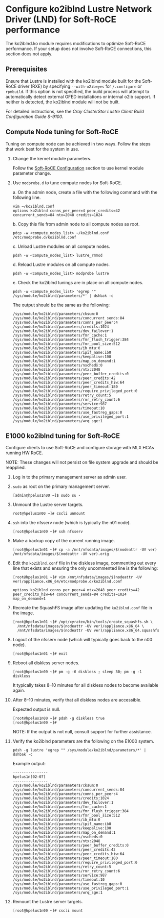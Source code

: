 # Configure ko2iblnd Lustre Network Driver (LND) for Soft-RoCE performance

The ko2iblnd.ko module requires modifications to optimize Soft-RoCE performance.
If your setup does not involve Soft-RoCE connections, this section does not apply.

## Prerequisites

Ensure that Lustre is installed with the ko2iblnd module built for the Soft-RoCE driver (RXE) by specifying `--with-o2ib=yes` for `/.configure` or `rpmbuild`.
If this option is not specified, the build process will attempt to automatically detect external OFED installations or internal o2ib support.
If neither is detected, the ko2iblnd module will not be built.

For detailed instructions, see the _Cray ClusterStor Lustre Client Build Configuration Guide S-9100_.

## Compute Node tuning for Soft-RoCE

Tuning on compute node can be achieved in two ways. Follow the steps that work best for the system in use.

1. Change the kernel module parameters.

   Follow the [Soft-RoCE Configuration](./softroce_on_HPE_Slingshot_200Gbps.md#configuration) section to use kernel module parameter change.

2. Use `modprobe.d` to tune compute nodes for Soft-RoCE.

   a. On the admin node, create a file with the following command with the following line.

      ```screen
      vim ~/ko2iblnd.conf
      options ko2iblnd conns_per_peer=4 peer_credits=42 concurrent_sends=84 ntx=2048 credits=1024
      ```

   b. Copy this file from admin node to all compute nodes as root.

      ```screen
      pdcp -w <compute_nodes_list> ~/ko2iblnd.conf /etc/modprobe.d/ko2iblnd.conf
      ```

   c. Unload Lustre modules on all compute nodes.

      ```screen
      pdsh -w <compute_nodes_list> lustre_rmmod
      ```

   d. Reload Lustre modules on all compute nodes.

      ```screen
      pdsh -w <compute_nodes_list> modprobe lustre
      ```

   e. Check the ko2iblnd tunings are in place on all compute nodes.

      ```screen
      pdsh -w <compute_nodes_list> 'egrep "" /sys/module/ko2iblnd/parameters/*' | dshbak -c
      ```

      The output should be the same as the following:

      ```console
      /sys/module/ko2iblnd/parameters/cksum:0
      /sys/module/ko2iblnd/parameters/concurrent_sends:84
      /sys/module/ko2iblnd/parameters/conns_per_peer:4
      /sys/module/ko2iblnd/parameters/credits:1024
      /sys/module/ko2iblnd/parameters/dev_failover:1
      /sys/module/ko2iblnd/parameters/fmr_cache:1
      /sys/module/ko2iblnd/parameters/fmr_flush_trigger:384
      /sys/module/ko2iblnd/parameters/fmr_pool_size:512
      /sys/module/ko2iblnd/parameters/ib_mtu:0
      /sys/module/ko2iblnd/parameters/ipif_name:ib0
      /sys/module/ko2iblnd/parameters/keepalive:100
      /sys/module/ko2iblnd/parameters/map_on_demand:1
      /sys/module/ko2iblnd/parameters/nscheds:0
      /sys/module/ko2iblnd/parameters/ntx:2048
      /sys/module/ko2iblnd/parameters/peer_buffer_credits:0
      /sys/module/ko2iblnd/parameters/peer_credits:42
      /sys/module/ko2iblnd/parameters/peer_credits_hiw:64
      /sys/module/ko2iblnd/parameters/peer_timeout:180
      /sys/module/ko2iblnd/parameters/require_privileged_port:0
      /sys/module/ko2iblnd/parameters/retry_count:5
      /sys/module/ko2iblnd/parameters/rnr_retry_count:6
      /sys/module/ko2iblnd/parameters/service:987
      /sys/module/ko2iblnd/parameters/timeout:10
      /sys/module/ko2iblnd/parameters/use_fastreg_gaps:0
      /sys/module/ko2iblnd/parameters/use_privileged_port:1
      /sys/module/ko2iblnd/parameters/wrq_sge:1
      ```

## E1000 ko2iblnd tuning for Soft-RoCE

Configure clients to use Soft-RoCE and configure storage with MLX HCAs running HW RoCE.

NOTE: These changes will not persist on file system upgrade and should be reapplied.

1. Log in to the primary management server as admin user.

2. `sudo` as root on the primary management server.

   ```screen
   [admin@hpelus1n00 ~]$ sudo su -
   ```

3. Unmount the Lustre server targets.

   ```console
   root@hpelus1n00 ~]# cscli unmount
   ```

4. `ssh` into the nfsserv node (which is typically the n01 node).

   ```console
   [root@hpelus1n00 ~]# ssh nfsserv
   ```

5. Make a backup copy of the current running image.

   ```console
   [root@hpelus1n01 ~]# cp -a /mnt/nfsdata/images/$(nodeattr -UV ver) /mnt/nfsdata/images/$(nodeattr -UV ver).orig
   ```

6. Edit the `ko2iblnd.conf` file in the diskless image,
   commenting out every line that exists and ensuring the only uncommented line is the following:

   ```console
   [root@hpelus1n01 ~]# vim /mnt/nfsdata/images/$(nodeattr -UV ver)/appliance.x86_64/etc/modprobe.d/ko2iblnd.conf

   options ko2iblnd conns_per_peer=4 ntx=2048 peer_credits=42 peer_credits_hiw=64 concurrent_sends=84 credits=1024 map_on_demand=1
   ```

7. Recreate the SquashFS image after updating the `ko2iblnd.conf` file in the image.

   ```console
   [root@hpelus1n01 ~]# /opt/xyratex/bin/tools/create_squashfs.sh \
     /mnt/nfsdata/images/$(nodeattr -UV ver)/appliance.x86_64 \
     /mnt/nfsdata/images/$(nodeattr -UV ver)/appliance.x86_64.squashfs
   ```

8. Logout of the nfsserv node (which will typically goes back to the n00 node).

   ```console
   [root@hpelus1n01 ~]# exit
   ```

9. Reboot all diskless server nodes.

   ```console
   [root@hpelus1n00 ~]# pm -g -0 diskless ; sleep 30; pm -g -1 diskless
   ```

   It typically takes 8–10 minutes for all diskless nodes to become available again.

10. After 8–10 minutes, verify that all diskless nodes are accessible.

    Expected output is null.

    ```console
    [root@hpelus1n00 ~]# pdsh -g diskless true
    [root@hpelus1n00 ~]#
    ```

    NOTE: If the output is not null, consult support for further assistance.

11. Verify the ko2iblnd parameters are the following on the E1000 system.

    ```console
    pdsh -g lustre 'egrep "" /sys/module/ko2iblnd/parameters/*' | dshbak -c
    ```

    Example output:

    ```console
    ----------------
    hpelus1n[02-07]
    ----------------
    /sys/module/ko2iblnd/parameters/cksum:0
    /sys/module/ko2iblnd/parameters/concurrent_sends:84
    /sys/module/ko2iblnd/parameters/conns_per_peer:4
    /sys/module/ko2iblnd/parameters/credits:1024
    /sys/module/ko2iblnd/parameters/dev_failover:1
    /sys/module/ko2iblnd/parameters/fmr_cache:1
    /sys/module/ko2iblnd/parameters/fmr_flush_trigger:384
    /sys/module/ko2iblnd/parameters/fmr_pool_size:512
    /sys/module/ko2iblnd/parameters/ib_mtu:0
    /sys/module/ko2iblnd/parameters/ipif_name:ib0
    /sys/module/ko2iblnd/parameters/keepalive:100
    /sys/module/ko2iblnd/parameters/map_on_demand:1
    /sys/module/ko2iblnd/parameters/nscheds:0
    /sys/module/ko2iblnd/parameters/ntx:2048
    /sys/module/ko2iblnd/parameters/peer_buffer_credits:0
    /sys/module/ko2iblnd/parameters/peer_credits:42
    /sys/module/ko2iblnd/parameters/peer_credits_hiw:64
    /sys/module/ko2iblnd/parameters/peer_timeout:180
    /sys/module/ko2iblnd/parameters/require_privileged_port:0
    /sys/module/ko2iblnd/parameters/retry_count:5
    /sys/module/ko2iblnd/parameters/rnr_retry_count:6
    /sys/module/ko2iblnd/parameters/service:987
    /sys/module/ko2iblnd/parameters/timeout:10
    /sys/module/ko2iblnd/parameters/use_fastreg_gaps:0
    /sys/module/ko2iblnd/parameters/use_privileged_port:1
    /sys/module/ko2iblnd/parameters/wrq_sge:1
    ```

12. Remount the Lustre server targets.

    ```console
    [root@hpelus1n00 ~]# cscli mount
    ```
